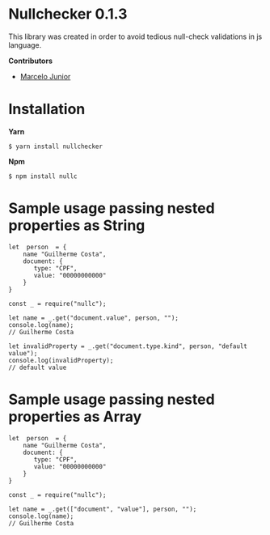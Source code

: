 # Nullchecker 0.1.3

This library was created in order to avoid tedious null-check validations in js language.

**Contributors**

 - [Marcelo Junior](https://github.com/marceloadsj)

# Installation

**Yarn**

    $ yarn install nullchecker

**Npm**

    $ npm install nullc

# Sample usage passing nested properties as String

    let  person  = {
        name "Guilherme Costa",
        document: {
           type: "CPF",
           value: "00000000000"
        }
    }

    const _ = require("nullc"); 
    
    let name = _.get("document.value", person, "");
    console.log(name);
    // Guilherme Costa
    
    let invalidProperty = _.get("document.type.kind", person, "default value");
    console.log(invalidProperty);
    // default value
    

# Sample usage passing nested properties as Array

    let  person  = {
        name "Guilherme Costa",
        document: {
           type: "CPF",
           value: "00000000000"
        }
    }

    const _ = require("nullc"); 
    
    let name = _.get(["document", "value"], person, "");
    console.log(name);
    // Guilherme Costa




